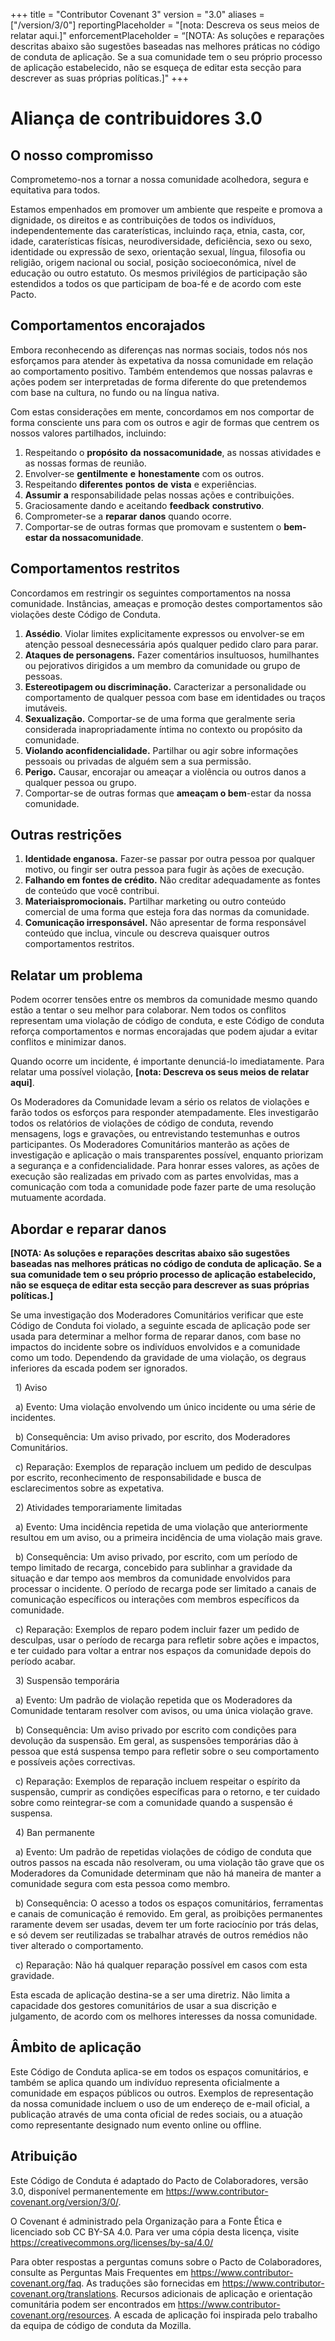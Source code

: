 +++
title = "Contributor Covenant 3"
version = "3.0"
aliases = \["/version/3/0"]
reportingPlaceholder = "\[nota: Descreva os seus meios de relatar aqui.]"
enforcementPlaceholder = “\[NOTA: As soluções e reparações descritas abaixo são sugestões baseadas nas melhores práticas no código de conduta de aplicação. Se a sua comunidade tem o seu próprio processo de aplicação estabelecido, não se esqueça de editar esta secção para descrever as suas próprias políticas.]"
+++





# Aliança de contribuidores 3.0



## O nosso compromisso

Comprometemo-nos a tornar a nossa comunidade acolhedora, segura e equitativa para todos.



Estamos empenhados em promover um ambiente que respeite e promova a dignidade, os direitos e as contribuições de todos os indivíduos, independentemente das caraterísticas, incluindo raça, etnia, casta, cor, idade, caraterísticas físicas, neurodiversidade, deficiência, sexo ou sexo, identidade ou expressão de sexo, orientação sexual, língua, filosofia ou religião, origem nacional ou social, posição socioeconómica, nível de educação ou outro estatuto. Os mesmos privilégios de participação são estendidos a todos os que participam de boa-fé e de acordo com este Pacto.



## Comportamentos encorajados



Embora reconhecendo as diferenças nas normas sociais, todos nós nos esforçamos para atender às expetativa da nossa comunidade em relação ao comportamento positivo. Também entendemos que nossas palavras e ações podem ser interpretadas de forma diferente do que pretendemos com base na cultura, no fundo ou na língua nativa.



Com estas considerações em mente, concordamos em nos comportar de forma consciente uns para com os outros e agir de formas que centrem os nossos valores partilhados, incluindo:



1. Respeitando o **propósito** **da** **nossacomunidade**, as nossas atividades e as nossas formas de reunião.
2. Envolver-se **gentilmente** **e** **honestamente** com os outros.
3. Respeitando **diferentes** **pontos** **de** **vista** e experiências.
4. **Assumir** **a** responsabilidade pelas nossas ações e contribuições.
5. Graciosamente dando e aceitando **feedback** **construtivo**.
6. Comprometer-se a **reparar** **danos** quando ocorre.
7. Comportar-se de outras formas que promovam e sustentem o **bem-estar da nossacomunidade**.





## Comportamentos restritos



Concordamos em restringir os seguintes comportamentos na nossa comunidade. Instâncias, ameaças e promoção destes comportamentos são violações deste Código de Conduta.



1. **Assédio**. Violar limites explicitamente expressos ou envolver-se em atenção pessoal desnecessária após qualquer pedido claro para parar.
2. **Ataques de personagens.** Fazer comentários insultuosos, humilhantes ou pejorativos dirigidos a um membro da comunidade ou grupo de pessoas.
3. **Estereotipagem ou discriminação.** Caracterizar a personalidade ou comportamento de qualquer pessoa com base em identidades ou traços imutáveis.
4. **Sexualização.** Comportar-se de uma forma que geralmente seria considerada inapropriadamente íntima no contexto ou propósito da comunidade.
5. **Violando aconfidencialidade.** Partilhar ou agir sobre informações pessoais ou privadas de alguém sem a sua permissão.
6. **Perigo.** Causar, encorajar ou ameaçar a violência ou outros danos a qualquer pessoa ou grupo.
7. Comportar-se de outras formas que **ameaçam o bem**-estar da nossa comunidade.



## Outras restrições



1. **Identidade enganosa.** Fazer-se passar por outra pessoa por qualquer motivo, ou fingir ser outra pessoa para fugir às ações de execução.
2. **Falhando em fontes de crédito.** Não creditar adequadamente as fontes de conteúdo que você contribui.
3. **Materiaispromocionais.** Partilhar marketing ou outro conteúdo comercial de uma forma que esteja fora das normas da comunidade.
4. **Comunicação irresponsável.** Não apresentar de forma responsável conteúdo que inclua, vincule ou descreva quaisquer outros comportamentos restritos.



## Relatar um problema



Podem ocorrer tensões entre os membros da comunidade mesmo quando estão a tentar o seu melhor para colaborar. Nem todos os conflitos representam uma violação de código de conduta, e este Código de conduta reforça comportamentos e normas encorajadas que podem ajudar a evitar conflitos e minimizar danos.



Quando ocorre um incidente, é importante denunciá-lo imediatamente. Para relatar uma possível violação, **\[nota: Descreva os seus meios de relatar aqui]**.



Os Moderadores da Comunidade levam a sério os relatos de violações e farão todos os esforços para responder atempadamente.  Eles investigarão todos os relatórios de violações de código de conduta, revendo mensagens, logs e gravações, ou entrevistando testemunhas e outros participantes. Os Moderadores Comunitários manterão as ações de investigação e aplicação o mais transparentes possível, enquanto priorizam a segurança e a confidencialidade. Para honrar esses valores, as ações de execução são realizadas em privado com as partes envolvidas, mas a comunicação com toda a comunidade pode fazer parte de uma resolução mutuamente acordada.



## Abordar e reparar danos



**\[NOTA: As soluções e reparações descritas abaixo são sugestões baseadas nas melhores práticas no código de conduta de aplicação. Se a sua comunidade tem o seu próprio processo de aplicação estabelecido, não se esqueça de editar esta secção para descrever as suas próprias políticas.]**



Se uma investigação dos Moderadores Comunitários verificar que este Código de Conduta foi violado, a seguinte escada de aplicação pode ser usada para determinar a melhor forma de reparar danos, com base no impactos do incidente sobre os indivíduos envolvidos e a comunidade como um todo. Dependendo da gravidade de uma violação, os degraus inferiores da escada podem ser ignorados.



 	1) Aviso

 		a) Evento: Uma violação envolvendo um único incidente ou uma série de incidentes.

 		b) Consequência: Um aviso privado, por escrito, dos Moderadores Comunitários.

 		c) Reparação: Exemplos de reparação incluem um pedido de desculpas por escrito, reconhecimento de responsabilidade e busca de esclarecimentos sobre as expetativa.



 	2) Atividades temporariamente limitadas

 		a) Evento: Uma incidência repetida de uma violação que anteriormente resultou em um aviso, ou a primeira incidência de uma violação mais grave.

 		b) Consequência:  Um aviso privado, por escrito, com um período de tempo limitado de recarga, concebido para sublinhar a gravidade da situação e dar tempo aos membros da comunidade envolvidos para processar o incidente.  O período de recarga pode ser limitado a canais de comunicação específicos ou interações com membros específicos da comunidade.

 		c) Reparação: Exemplos de reparo podem incluir fazer um pedido de desculpas, usar o período de recarga para refletir sobre ações e impactos, e ter cuidado para voltar a entrar nos espaços da comunidade depois do período acabar.



 	3) Suspensão temporária

 		a) Evento: Um padrão de violação repetida que os Moderadores da Comunidade tentaram resolver com avisos, ou uma única violação grave.

 		b) Consequência: Um aviso privado por escrito com condições para devolução da suspensão. Em geral, as suspensões temporárias dão à pessoa que está suspensa tempo para refletir sobre o seu comportamento e possíveis ações correctivas.

 		c) Reparação: Exemplos de reparação incluem respeitar o espírito da suspensão, cumprir as condições específicas para o retorno, e ter cuidado sobre como reintegrar-se com a comunidade quando a suspensão é suspensa.



 	4) Ban permanente

 		a) Evento: Um padrão de repetidas violações de código de conduta que outros passos na escada não resolveram, ou uma violação tão grave que os Moderadores da Comunidade determinam que não há maneira de manter a comunidade segura com esta pessoa como membro.

 		b) Consequência: O acesso a todos os espaços comunitários, ferramentas e canais de comunicação é removido. Em geral, as proibições permanentes raramente devem ser usadas, devem ter um forte raciocínio por trás delas, e só devem ser reutilizadas se trabalhar através de outros remédios não tiver alterado o comportamento.

 		c) Reparação: Não há qualquer reparação possível em casos com esta gravidade.



Esta escada de aplicação destina-se a ser uma diretriz. Não limita a capacidade dos gestores comunitários de usar a sua discrição e julgamento, de acordo com os melhores interesses da nossa comunidade.



## Âmbito de aplicação



Este Código de Conduta aplica-se em todos os espaços comunitários, e também se aplica quando um indivíduo representa oficialmente a comunidade em espaços públicos ou outros. Exemplos de representação da nossa comunidade incluem o uso de um endereço de e-mail oficial, a publicação através de uma conta oficial de redes sociais, ou a atuação como representante designado num evento online ou offline.



## Atribuição



Este Código de Conduta é adaptado do Pacto de Colaboradores, versão 3.0, disponível permanentemente em https://www.contributor-covenant.org/version/3/0/.



O Covenant é administrado pela Organização para a Fonte Ética e licenciado sob CC BY-SA 4.0. Para ver uma cópia desta licença, visite https://creativecommons.org/licenses/by-sa/4.0/



Para obter respostas a perguntas comuns sobre o Pacto de Colaboradores, consulte as Perguntas Mais Frequentes em https://www.contributor-covenant.org/faq. As traduções são fornecidas em https://www.contributor-covenant.org/translations. Recursos adicionais de aplicação e orientação comunitária podem ser encontrados em https://www.contributor-covenant.org/resources. A escada de aplicação foi inspirada pelo trabalho da equipa de código de conduta da Mozilla.

